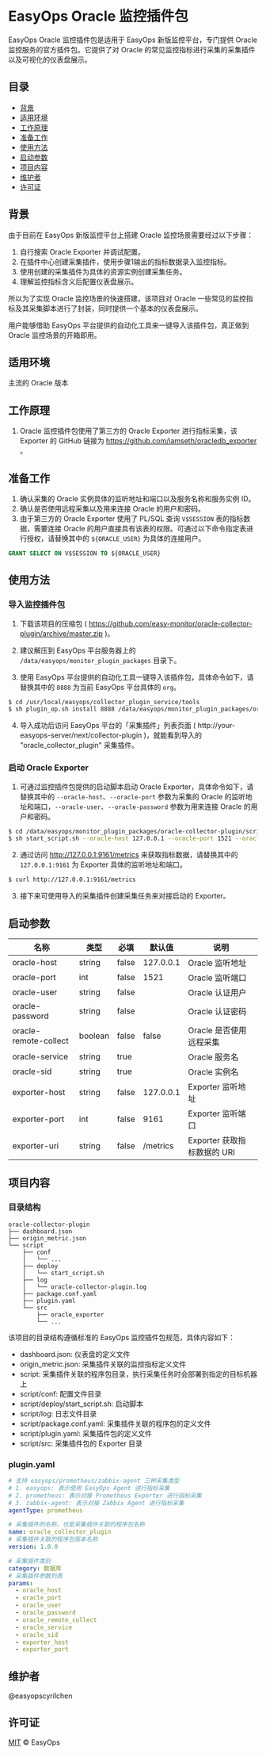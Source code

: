 # EasyOps Oracle 监控插件包

EasyOps Oracle 监控插件包是适用于 EasyOps 新版监控平台，专门提供 Oracle 监控服务的官方插件包。它提供了对 Oracle 的常见监控指标进行采集的采集插件以及可视化的仪表盘展示。

## 目录

- [背景](#背景)
- [适用环境](#适用环境)
- [工作原理](#工作原理)
- [准备工作](#准备工作)
- [使用方法](#使用方法)
- [启动参数](#启动参数) 
- [项目内容](#项目内容)
- [维护者](#维护者)
- [许可证](#许可证)

## 背景

由于目前在 EasyOps 新版监控平台上搭建 Oracle 监控场景需要经过以下步骤：

1. 自行搜索 Oracle Exporter 并调试配置。
2. 在插件中心创建采集插件，使用步骤1输出的指标数据录入监控指标。
3. 使用创建的采集插件为具体的资源实例创建采集任务。
4. 理解监控指标含义后配置仪表盘展示。

所以为了实现 Oracle 监控场景的快速搭建，该项目对 Oracle 一些常见的监控指标及其采集脚本进行了封装，同时提供一个基本的仪表盘展示。

用户能够借助 EasyOps 平台提供的自动化工具来一键导入该插件包，真正做到 Oracle 监控场景的开箱即用。

## 适用环境

主流的 Oracle 版本

## 工作原理

1. Oracle 监控插件包使用了第三方的 Oracle Exporter 进行指标采集，该 Exporter 的 GitHub 链接为 https://github.com/iamseth/oracledb_exporter 。

## 准备工作

1. 确认采集的 Oracle 实例具体的监听地址和端口以及服务名称和服务实例 ID。
2. 确认是否使用远程采集以及用来连接 Oracle 的用户和密码。
3. 由于第三方的 Oracle Exporter 使用了 PL/SQL 查询 `V$SESSION` 表的指标数据，需要连接 Oracle 的用户直接具有该表的权限。可通过以下命令指定表进行授权，请替换其中的 `${ORACLE_USER}` 为具体的连接用户。

```SQL
GRANT SELECT ON V$SESSION TO ${ORACLE_USER}
```

## 使用方法

### 导入监控插件包

1. 下载该项目的压缩包 ( https://github.com/easy-monitor/oracle-collector-plugin/archive/master.zip )。

2. 建议解压到 EasyOps 平台服务器上的 `/data/easyops/monitor_plugin_packages` 目录下。

3. 使用 EasyOps 平台提供的自动化工具一键导入该插件包，具体命令如下，请替换其中的 `8888` 为当前 EasyOps 平台具体的 `org`。

```sh
$ cd /usr/local/easyops/collector_plugin_service/tools
$ sh plugin_op.sh install 8888 /data/easyops/monitor_plugin_packages/oracle-collector-plugin
```

4. 导入成功后访问 EasyOps 平台的「采集插件」列表页面 ( http://your-easyops-server/next/collector-plugin )，就能看到导入的 "oracle_collector_plugin" 采集插件。

### 启动 Oracle Exporter

1. 可通过监控插件包提供的启动脚本启动 Oracle Exporter，具体命令如下，请替换其中的 `--oracle-host`、`--oracle-port` 参数为采集的 Oracle 的监听地址和端口，`--oracle-user`、`--oracle-password` 参数为用来连接 Oracle 的用户和密码。

```sh
$ cd /data/easyops/monitor_plugin_packages/oracle-collector-plugin/script
$ sh start_script.sh --oracle-host 127.0.0.1 --oracle-port 1521 --oracle-user exporter --oracle-password 123456
```

2. 通过访问 http://127.0.0.1:9161/metrics 来获取指标数据，请替换其中的 `127.0.0.1:9161` 为 Exporter 具体的监听地址和端口。

```sh
$ curl http://127.0.0.1:9161/metrics
```

3. 接下来可使用导入的采集插件创建采集任务来对接启动的 Exporter。

## 启动参数

| 名称 | 类型 | 必填 | 默认值 | 说明 |
| --- | --- | --- | --- | --- |
| oracle-host | string | false | 127.0.0.1 | Oracle 监听地址 |
| oracle-port | int | false | 1521 | Oracle 监听端口 |
| oracle-user | string | false |  | Oracle 认证用户 |
| oracle-password | string | false |  | Oracle 认证密码 |
| oracle-remote-collect | boolean | false | false | Oracle 是否使用远程采集 |
| oracle-service | string | true |  | Oracle 服务名 |
| oracle-sid | string | true |  | Oracle 实例名 |
| exporter-host | string | false | 127.0.0.1 | Exporter 监听地址 |
| exporter-port | int | false | 9161 | Exporter 监听端口 |
| exporter-uri | string | false | /metrics | Exporter 获取指标数据的 URI |

## 项目内容

### 目录结构

```
oracle-collector-plugin
├── dashboard.json
├── origin_metric.json
└── script
    ├── conf
    │   └── ...
    ├── deploy
    │   └── start_script.sh
    ├── log
    │   └── oracle-collector-plugin.log
    ├── package.conf.yaml
    ├── plugin.yaml
    └── src
        ├── oracle_exporter
        └── ... 
```

该项目的目录结构遵循标准的 EasyOps 监控插件包规范，具体内容如下：

- dashboard.json: 仪表盘的定义文件
- origin_metric.json: 采集插件关联的监控指标定义文件
- script: 采集插件关联的程序包目录，执行采集任务时会部署到指定的目标机器上
- script/conf: 配置文件目录
- script/deploy/start_script.sh: 启动脚本
- script/log: 日志文件目录
- script/package.conf.yaml: 采集插件关联的程序包的定义文件
- script/plugin.yaml: 采集插件包的定义文件
- script/src: 采集插件包的 Exporter 目录

### plugin.yaml

```yaml
# 支持 easyops/prometheus/zabbix-agent 三种采集类型
# 1. easyops: 表示使用 EasyOps Agent 进行指标采集
# 2. prometheus: 表示对接 Prometheus Exporter 进行指标采集
# 3. zabbix-agent: 表示对接 Zabbix Agent 进行指标采集
agentType: prometheus

# 采集插件的名称，也是采集插件关联的程序包名称
name: oracle_collector_plugin
# 采集插件关联的程序包版本名称
version: 1.0.0

# 采集插件类别 
category: 数据库
# 采集插件参数列表
params:
  - oracle_host
  - oracle_port
  - oracle_user
  - oracle_password
  - oracle_remote_collect
  - oracle_service
  - oracle_sid
  - exporter_host
  - exporter_port
```

## 维护者

@easyopscyrilchen

## 许可证

[MIT](#许可证) © EasyOps
